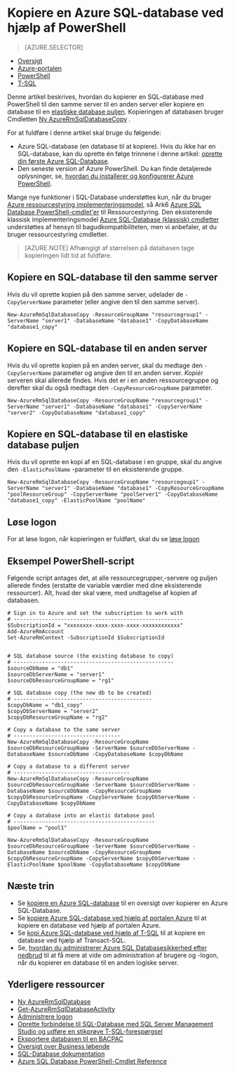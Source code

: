 <properties 
    pageTitle="Kopiere en Azure SQL-database ved hjælp af PowerShell | Microsoft Azure" 
    description="Oprette kopi af en Azure SQL-database ved hjælp af PowerShell" 
    services="sql-database"
    documentationCenter=""
    authors="stevestein"
    manager="jhubbard"
    editor=""/>

<tags
    ms.service="sql-database"
    ms.devlang="NA"
    ms.date="09/08/2016"
    ms.author="sstein"
    ms.workload="data-management"
    ms.topic="article"
    ms.tgt_pltfrm="NA"/>


# <a name="copy-an-azure-sql-database-using-powershell"></a>Kopiere en Azure SQL-database ved hjælp af PowerShell


> [AZURE.SELECTOR]
- [Oversigt](sql-database-copy.md)
- [Azure-portalen](sql-database-copy-portal.md)
- [PowerShell](sql-database-copy-powershell.md)
- [T-SQL](sql-database-copy-transact-sql.md)

Denne artikel beskrives, hvordan du kopierer en SQL-database med PowerShell til den samme server til en anden server eller kopiere en database til en [elastiske database puljen](sql-database-elastic-pool.md). Kopieringen af databasen bruger Cmdletten [Ny AzureRmSqlDatabaseCopy](https://msdn.microsoft.com/library/mt603644.aspx) . 


For at fuldføre i denne artikel skal bruge du følgende:

- Azure SQL-database (en database til at kopiere). Hvis du ikke har en SQL-database, kan du oprette én følge trinnene i denne artikel: [oprette din første Azure SQL-Database](sql-database-get-started.md).
- Den seneste version af Azure PowerShell. Du kan finde detaljerede oplysninger, se, [hvordan du installerer og konfigurerer Azure PowerShell](../powershell-install-configure.md).


Mange nye funktioner i SQL-Database understøttes kun, når du bruger [Azure ressourcestyring implementeringsmodel](../azure-resource-manager/resource-group-overview.md), så Ark6 [Azure SQL Database PowerShell-cmdlet'er](https://msdn.microsoft.com/library/azure/mt574084.aspx) til Ressourcestyring. Den eksisterende klassisk implementeringsmodel [Azure SQL-Database (klassisk) cmdletter](https://msdn.microsoft.com/library/azure/dn546723.aspx) understøttes af hensyn til bagudkompatibiliteten, men vi anbefaler, at du bruger ressourcestyring cmdletter.


>[AZURE.NOTE] Afhængigt af størrelsen på databasen tage kopieringen lidt tid at fuldføre.


## <a name="copy-a-sql-database-to-the-same-server"></a>Kopiere en SQL-database til den samme server

Hvis du vil oprette kopien på den samme server, udelader de `-CopyServerName` parameter (eller angive den til den samme server).

    New-AzureRmSqlDatabaseCopy -ResourceGroupName "resourcegroup1" -ServerName "server1" -DatabaseName "database1" -CopyDatabaseName "database1_copy"

## <a name="copy-a-sql-database-to-a-different-server"></a>Kopiere en SQL-database til en anden server

Hvis du vil oprette kopien på en anden server, skal du medtage den `-CopyServerName` parameter og angive den til en anden server. *Kopiér* serveren skal allerede findes. Hvis det er i en anden ressourcegruppe og derefter skal du også medtage den `-CopyResourceGroupName` parameter.

    New-AzureRmSqlDatabaseCopy -ResourceGroupName "resourcegroup1" -ServerName "server1" -DatabaseName "database1" -CopyServerName "server2" -CopyDatabaseName "database1_copy"


## <a name="copy-a-sql-database-into-an-elastic-database-pool"></a>Kopiere en SQL-database til en elastiske database puljen

Hvis du vil oprette en kopi af en SQL-database i en gruppe, skal du angive den `-ElasticPoolName` -parameter til en eksisterende gruppe.

    New-AzureRmSqlDatabaseCopy -ResourceGroupName "resourcegoup1" -ServerName "server1" -DatabaseName "database1" -CopyResourceGroupName "poolResourceGroup" -CopyServerName "poolServer1" -CopyDatabaseName "database1_copy" -ElasticPoolName "poolName"


## <a name="resolve-logins"></a>Løse logon

For at løse logon, når kopieringen er fuldført, skal du se [løse logon](sql-database-copy-transact-sql.md#resolve-logins-after-the-copy-operation-completes)


## <a name="example-powershell-script"></a>Eksempel PowerShell-script

Følgende script antages det, at alle ressourcegrupper,-servere og puljen allerede findes (erstatte de variable værdier med dine eksisterende ressourcer). Alt, hvad der skal være, med undtagelse af kopien af databasen.

    # Sign in to Azure and set the subscription to work with
    # ------------------------------------------------------
    $SubscriptionId = "xxxxxxxx-xxxx-xxxx-xxxx-xxxxxxxxxxxx"
    Add-AzureRmAccount
    Set-AzureRmContext -SubscriptionId $SubscriptionId
    
    
    # SQL database source (the existing database to copy)
    # ---------------------------------------------------
    $sourceDbName = "db1"
    $sourceDbServerName = "server1"
    $sourceDbResourceGroupName = "rg1"
    
    # SQL database copy (the new db to be created)
    # --------------------------------------------
    $copyDbName = "db1_copy"
    $copyDbServerName = "server2"
    $copyDbResourceGroupName = "rg2"
    
    # Copy a database to the same server
    # ----------------------------------
    New-AzureRmSqlDatabaseCopy -ResourceGroupName $sourceDbResourceGroupName -ServerName $sourceDbServerName -DatabaseName $sourceDbName -CopyDatabaseName $copyDbName
    
    # Copy a database to a different server
    # -------------------------------------
    New-AzureRmSqlDatabaseCopy -ResourceGroupName $sourceDbResourceGroupName -ServerName $sourceDbServerName -DatabaseName $sourceDbName -CopyResourceGroupName $copyDbResourceGroupName -CopyServerName $copyDbServerName -CopyDatabaseName $copyDbName
    
    # Copy a database into an elastic database pool
    # ---------------------------------------------
    $poolName = "pool1"
    
    New-AzureRmSqlDatabaseCopy -ResourceGroupName $sourceDbResourceGroupName -ServerName $sourceDbServerName -DatabaseName $sourceDbName -CopyResourceGroupName $copyDbResourceGroupName -CopyServerName $copyDbServerName -ElasticPoolName $poolName -CopyDatabaseName $copyDbName



    

## <a name="next-steps"></a>Næste trin

- Se [kopiere en Azure SQL-database](sql-database-copy.md) til en oversigt over kopierer en Azure SQL-Database.
- Se [kopiere Azure SQL-database ved hjælp af portalen Azure](sql-database-copy-portal.md) til at kopiere en database ved hjælp af portalen Azure.
- Se [kopi Azure SQL-database ved hjælp af T-SQL](sql-database-copy-transact-sql.md) til at kopiere en database ved hjælp af Transact-SQL.
- Se, [hvordan du administrerer Azure SQL Databasesikkerhed efter nedbrud](sql-database-geo-replication-security-config.md) til at få mere at vide om administration af brugere og -logon, når du kopierer en database til en anden logiske server.


## <a name="additional-resources"></a>Yderligere ressourcer

- [Ny AzureRmSqlDatabase](https://msdn.microsoft.com/library/mt603644.aspx)
- [Get-AzureRmSqlDatabaseActivity](https://msdn.microsoft.com/library/mt603687.aspx)
- [Administrere logon](sql-database-manage-logins.md)
- [Oprette forbindelse til SQL-Database med SQL Server Management Studio og udføre en stikprøve T-SQL-forespørgsel](sql-database-connect-query-ssms.md)
- [Eksportere databasen til en BACPAC](sql-database-export.md)
- [Oversigt over Business løbende](sql-database-business-continuity.md)
- [SQL-Database dokumentation](https://azure.microsoft.com/documentation/services/sql-database/)
- [Azure SQL Database PowerShell-Cmdlet Reference](https://msdn.microsoft.com/library/mt574084.aspx)
